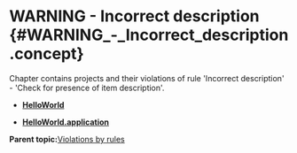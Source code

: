 # WARNING - Incorrect description {#WARNING_-_Incorrect_description .concept}

Chapter contains projects and their violations of rule 'Incorrect description' - 'Check for presence of item description'.

-   **[HelloWorld](../../qa/rules/Incorrect_description/violation2.md)**  

-   **[HelloWorld.application](../../qa/rules/Incorrect_description/violation1.md)**  


**Parent topic:**[Violations by rules](../../qa/common/violationsByRules.md)

